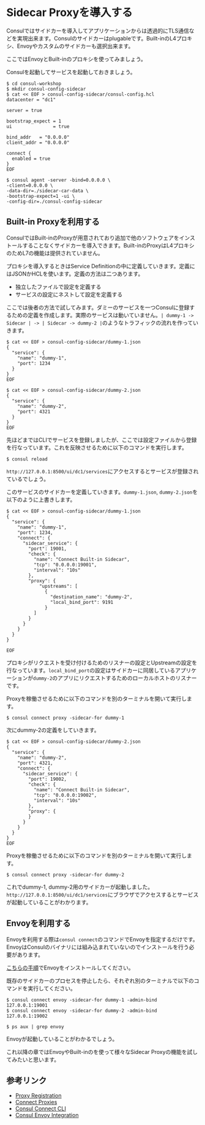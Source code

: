 # Sidecar Proxyを導入する

Consulではサイドカーを導入してアプリケーションからは透過的にTLS通信などを実現出来ます。Consulのサイドカーはplugableです。Built-inのL4プロキシ、Envoyやカスタムのサイドカーも選択出来ます。

ここではEnvoyとBuilt-inのプロキシを使ってみましょう。

Consulを起動してサービスを起動しておきましょう。

```shell
$ cd consul-workshop
$ mkdir consul-config-sidecar
$ cat << EOF > consul-config-sidecar/consul-config.hcl
datacenter = "dc1"

server = true

bootstrap_expect = 1
ui               = true

bind_addr   = "0.0.0.0"
client_addr = "0.0.0.0"

connect {
  enabled = true
}
EOF
```

```shell
$ consul agent -server -bind=0.0.0.0 \
-client=0.0.0.0 \
-data-dir=./sidecar-car-data \
-bootstrap-expect=1 -ui \
-config-dir=./consul-config-sidecar
```

## Built-in Proxyを利用する

ConsulではBuilt-inのProxyが用意されており追加で他のソフトウェアをインストールすることなくサイドカーを導入できます。Built-inのProxyはL4プロキシのためL7の機能は提供されていません。

プロキシを導入するときはService Definitionの中に定義していきます。定義にはJSONかHCLを使います。定義の方法は二つあります。

* 独立したファイルで設定を定義する
* サービスの設定にネストして設定を定義する

ここでは後者の方法で試してみます。ダミーのサービスを一つConsulに登録するための定義を作成します。実際のサービスは動いていません。`| dummy-1 -> Sidecar | -> | Sidecar -> dummy-2 |`のようなトラフィックの流れを作っていきます。

```shell
$ cat << EOF > consul-config-sidecar/dummy-1.json
{
  "service": {
    "name": "dummy-1",
    "port": 1234
  }
}
EOF
```

```shell
$ cat << EOF > consul-config-sidecar/dummy-2.json
{
  "service": {
    "name": "dummy-2",
    "port": 4321
  }
}
EOF
```

先ほどまではCLIでサービスを登録しましたが、ここでは設定ファイルから登録を行なっています。これを反映させるために以下のコマンドを実行します。

```shell
$ consul reload
```

`http://127.0.0.1:8500/ui/dc1/services`にアクセスするとサービスが登録されているでしょう。

このサービスのサイドカーを定義していきます。`dummy-1.json`, `dummy-2.json`を以下のように上書きします。

```hcl
$ cat << EOF > consul-config-sidecar/dummy-1.json
{
  "service": {
    "name": "dummy-1",
    "port": 1234,
    "connect": {
      "sidecar_service": {
        "port": 19001,
        "check": {
          "name": "Connect Built-in Sidecar",
          "tcp": "0.0.0.0:19001",
          "interval": "10s"
        },
        "proxy": {
	        "upstreams": [
	          {
	            "destination_name": "dummy-2",
	            "local_bind_port": 9191
	          }
	      ]
        }
      }
    }
  }
}

EOF
```

プロキシがリクエストを受け付けるためのリスナーの設定とUpstreamの設定を行なっています。`local_bind_port`の設定はサイドカーに同居しているアプリケーションが`dummy-2`のアプリにリクエストするためのローカルホストのリスナーです。

Proxyを稼働させるために以下のコマンドを別のターミナルを開いて実行します。

```shell
$ consul connect proxy -sidecar-for dummy-1
```

次にdummy-2の定義をしていきます。

```hcl
$ cat << EOF > consul-config-sidecar/dummy-2.json
{
  "service": {
    "name": "dummy-2",
    "port": 4321,
    "connect": {
      "sidecar_service": {
        "port": 19002,
        "check": {
          "name": "Connect Built-in Sidecar",
          "tcp": "0.0.0.0:19002",
          "interval": "10s"
        },
        "proxy": {
        }
      }
    }
  }
}
EOF
```

Proxyを稼働させるために以下のコマンドを別のターミナルを開いて実行します。

```shell
$ consul connect proxy -sidecar-for dummy-2
```

これでdummy-1, dummy-2用のサイドカーが起動しました。`http://127.0.0.1:8500/ui/dc1/services`にブラウザでアクセスするとサービスが起動していることがわかります。

## Envoyを利用する

Envoyを利用する際は`consul connect`のコマンドでEnvoyを指定するだけです。EnvoyはConsulのバイナリには組み込まれていないのでインストールを行う必要があります。

[こちらの手順](https://www.envoyproxy.io/docs/envoy/latest/install/install)でEnvoyをインストールしてください。

既存のサイドカーのプロセスを停止したら、それぞれ別のターミナルで以下のコマンドを実行してください。

```shell
$ consul connect envoy -sidecar-for dummy-1 -admin-bind 127.0.0.1:19001
$ consul connect envoy -sidecar-for dummy-2 -admin-bind 127.0.0.1:19002
```

```shell
$ ps aux | grep envoy
```

Envoyが起動していることがわかるでしょう。

これ以降の章ではEnvoyやBuilt-inのを使って様々なSidecar Proxyの機能を試してみたいと思います。


## 参考リンク
* [Proxy Registration](https://www.consul.io/docs/connect/registration.html)
* [Connect Proxies](https://www.consul.io/docs/connect/proxies.html)
* [Consul Connect CLI](https://www.consul.io/docs/commands/connect.html)
* [Consul Envoy Integration](https://www.consul.io/docs/connect/proxies/envoy.html)